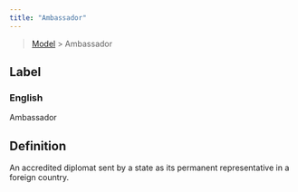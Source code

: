 ```yaml
---
title: "Ambassador"
---
```


> [Model](../../) > Ambassador

## Label

### English
Ambassador


## Definition
An accredited diplomat sent by a state as its permanent representative in a foreign country. 


    
